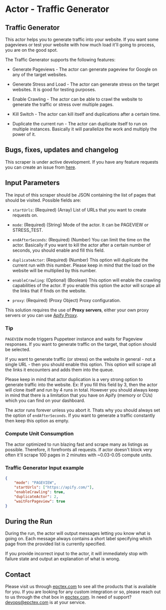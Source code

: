 # Actor - Traffic Generator

## Traffic Generator

This actor helps you to generate traffic into your website. If you want some pageviews or test your website with how much load it'll going to process, you are on the good spot.

The Traffic Generator supports the following features:

-   Generate Pageviews - The actor can generate pageview for Google on any of the target websites.

-   Generate Stress and Load - The actor can generate stress on the target websites. It is good for testing purposes.

-   Enable Crawling - The actor can be able to crawl the website to generate the traffic or stress over multiple pages.

-   Kill Switch - The actor can kill itself and duplications after a certain time.

-   Duplicate the current run - The actor can duplicate itself to run on multiple instances. Basically it will parallelize the work and multiply the power of it.

## Bugs, fixes, updates and changelog

This scraper is under active development. If you have any feature requests you can create an issue from [here](https://github.com/epctex/traffic-generator/issues).

## Input Parameters

The input of this scraper should be JSON containing the list of pages that should be visited. Possible fields are:

- `startUrls`: (Required) (Array) List of URLs that you want to create requests on.

- `mode`: (Required) (String) Mode of the actor. It can be PAGEVIEW or STRESS_TEST.

- `endAfterSeconds`: (Required) (Number) You can limit the time on the actor. Basically if you want to kill the actor after a certain number of seconds, you should enable and fill this field.

- `duplicateActor`: (Required) (Number) This option will duplicate the current run with this number. Please keep in mind that the load on the website will be multiplied by this number.

- `enableCrawling`: (Optional) (Boolean) This option will enable the crawling capabilities of the actor. If you enable this option the actor will scrape all the links that if finds on the website.

- `proxy`: (Required) (Proxy Object) Proxy configuration.

This solution requires the use of **Proxy servers**, either your own proxy servers or you can use [Apify Proxy](https://www.apify.com/docs/proxy).

### Tip

`PAGEVIEW` mode triggers Puppeteer instance and waits for Pageview responses. If you want to generate traffic on the target, that option should be selected.

If you want to generate traffic (or stress) on the website in general - not a single URL - then you should enable this option. This option will scrape all the links it encounters and adds them into the queue.

Please keep in mind that actor duplication is a very strong option to generate traffic into the website. Ex: If you fill this field by 3, then the actor will clone itself and run by 4 runs in total. However you should always keep in mind that there is a limitation that you have on Apify (memory or CUs) which you can find on your dashboard.

The actor runs forever unless you abort it. Thats why you should always set the option of `endAfterSeconds`. If you want to generate a traffic constantly then keep this option as empty.

### Compute Unit Consumption

The actor optimized to run blazing fast and scrape many as listings as possible. Therefore, it forefronts all requests. If actor doesn't block very often it'll scrape 100 pages in 2 minutes with ~0.03-0.05 compute units.

### Traffic Generator Input example

```json
{
    "mode": "PAGEVIEW",
    "startUrls": ["https://apify.com/"],
    "enableCrawling": true,
    "duplicateActor": 2,
    "waitForPageview": true
}
```

## During the Run

During the run, the actor will output messages letting you know what is going on. Each message always contains a short label specifying which page from the provided list is currently specified.

If you provide incorrect input to the actor, it will immediately stop with failure state and output an explanation of what is wrong.

## Contact
Please visit us through [epctex.com](https://epctex.com) to see all the products that is available for you. If you are looking for any custom integration or so, please reach out to us through the chat box in [epctex.com](https://epctex.com). In need of support? [devops@epctex.com](mailto:devops@epctex.com) is at your service.
